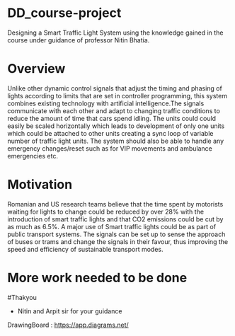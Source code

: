 # DD_course-project
Designing a Smart Traffic Light System using the knowledge gained in the course under guidance of professor Nitin Bhatia.

# Overview
Unlike other dynamic control signals that adjust the timing and phasing of lights according to limits that are set in controller programming, this system combines existing technology with artificial intelligence.The signals communicate with each other and adapt to changing traffic conditions to reduce the amount of time that cars spend idling.
The units could could easily be scaled horizontally which leads to development of only one units which could be attached to other units creating a sync loop of variable number of traffic light units.
The system should also be able to handle any emergency  changes/reset such as  for VIP movements and ambulance emergencies etc.

# Motivation
Romanian and US research teams believe that the time spent by motorists waiting for lights to change could be reduced by over 28% with the introduction of smart traffic lights and that CO2 emissions could be cut by as much as 6.5%.
A major use of Smart traffic lights could be as part of public transport systems. The signals can be set up to sense the approach of buses or trams and change the signals in their favour, thus improving the speed and efficiency of sustainable transport modes.

# More work needed to be done

#Thakyou
- Nitin and Arpit sir for your guidance 

DrawingBoard : https://app.diagrams.net/
